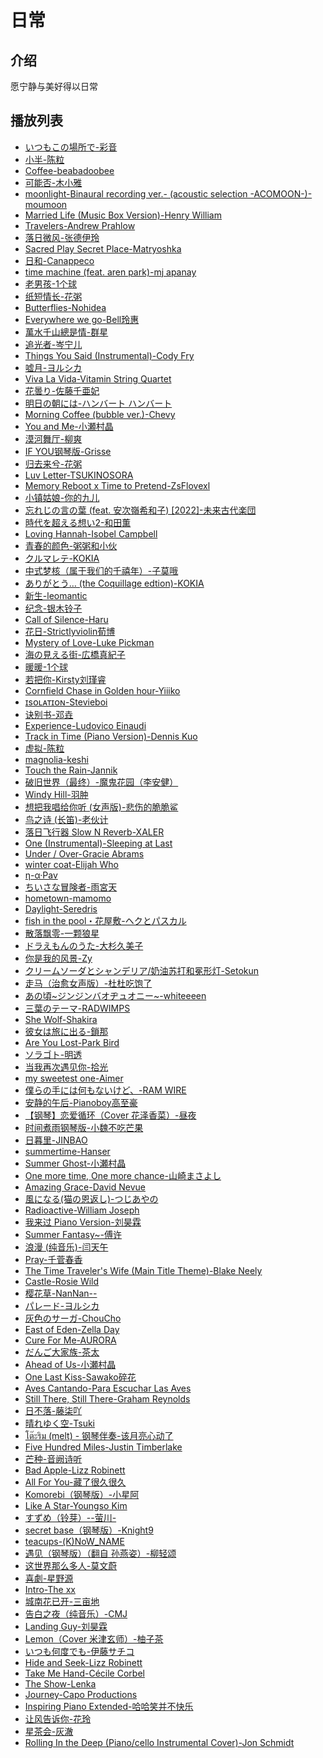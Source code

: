 # 日常

## 介绍

愿宁静与美好得以日常

## 播放列表

- [いつもこの場所で-彩音](https://music.163.com/#/song?id=26259014) <!--【[评论](../review/fいつもこの場所で-彩音-26259014.md)】 -->
- [小半-陈粒](https://music.163.com/#/song?id=421423806) <!--【[评论](../review/f小半-陈粒-421423806.md)】 -->
- [Coffee-beabadoobee](https://music.163.com/#/song?id=1309995372) <!--【[评论](../review/fCoffee-beabadoobee-1309995372.md)】 -->
- [可能否-木小雅](https://music.163.com/#/song?id=569214126) <!--【[评论](../review/f可能否-木小雅-569214126.md)】 -->
- [moonlight-Binaural recording ver.- (acoustic selection -ACOMOON-)-moumoon](https://music.163.com/#/song?id=509726460) <!--【[评论](../review/fmoonlight-Binaural recording ver.- (acoustic selection -ACOMOON-)-moumoon-509726460.md)】 -->
- [Married Life (Music Box Version)-Henry William](https://music.163.com/#/song?id=1376797714) <!--【[评论](../review/fMarried Life (Music Box Version)-Henry William-1376797714.md)】 -->
- [Travelers-Andrew Prahlow](https://music.163.com/#/song?id=1903408778) <!--【[评论](../review/fTravelers-Andrew Prahlow-1903408778.md)】 -->
- [落日微风-张德伊玲](https://music.163.com/#/song?id=1900247879) <!--【[评论](../review/f落日微风-张德伊玲-1900247879.md)】 -->
- [Sacred Play Secret Place-Matryoshka](https://music.163.com/#/song?id=26093064) <!--【[评论](../review/fSacred Play Secret Place-Matryoshka-26093064.md)】 -->
- [日和-Canappeco](https://music.163.com/#/song?id=701026) <!--【[评论](../review/f日和-Canappeco-701026.md)】 -->
- [time machine (feat. aren park)-mj apanay](https://music.163.com/#/song?id=2118572900) <!--【[评论](../review/ftime machine (feat. aren park)-mj apanay-2118572900.md)】 -->
- [老男孩-1个球](https://music.163.com/#/song?id=1988233212) <!--【[评论](../review/f老男孩-1个球-1988233212.md)】 -->
- [纸短情长-花粥](https://music.163.com/#/song?id=557581284) <!--【[评论](../review/f纸短情长-花粥-557581284.md)】 -->
- [Butterflies-Nohidea](https://music.163.com/#/song?id=479219481) <!--【[评论](../review/fButterflies-Nohidea-479219481.md)】 -->
- [Everywhere we go-Bell玲惠](https://music.163.com/#/song?id=2141631249) <!--【[评论](../review/fEverywhere we go-Bell玲惠-2141631249.md)】 -->
- [萬水千山總是情-群星](https://music.163.com/#/song?id=1477531481) <!--【[评论](../review/f萬水千山總是情-群星-1477531481.md)】 -->
- [追光者-岑宁儿](https://music.163.com/#/song?id=483671599) <!--【[评论](../review/f追光者-岑宁儿-483671599.md)】 -->
- [Things You Said (Instrumental)-Cody Fry](https://music.163.com/#/song?id=2126393152) <!--【[评论](../review/fThings You Said (Instrumental)-Cody Fry-2126393152.md)】 -->
- [嘘月-ヨルシカ](https://music.163.com/#/song?id=1815109509) <!--【[评论](../review/f嘘月-ヨルシカ-1815109509.md)】 -->
- [Viva La Vida-Vitamin String Quartet](https://music.163.com/#/song?id=20733975) <!--【[评论](../review/fViva La Vida-Vitamin String Quartet-20733975.md)】 -->
- [花曇り-佐藤千亜妃](https://music.163.com/#/song?id=2033878965) <!--【[评论](../review/f花曇り-佐藤千亜妃-2033878965.md)】 -->
- [明日の朝には-ハンバート ハンバート](https://music.163.com/#/song?id=740611) <!--【[评论](../review/f明日の朝には-ハンバート ハンバート-740611.md)】 -->
- [Morning Coffee (bubble ver.)-Chevy](https://music.163.com/#/song?id=1806052941) <!--【[评论](../review/fMorning Coffee (bubble ver.)-Chevy-1806052941.md)】 -->
- [You and Me-小瀬村晶](https://music.163.com/#/song?id=1930226363) <!--【[评论](../review/fYou and Me-小瀬村晶-1930226363.md)】 -->
- [漠河舞厅-柳爽](https://music.163.com/#/song?id=1430319727) <!--【[评论](../review/f漠河舞厅-柳爽-1430319727.md)】 -->
- [IF YOU钢琴版-Grisse](https://music.163.com/#/song?id=450698329) <!--【[评论](../review/fIF YOU钢琴版-Grisse-450698329.md)】 -->
- [归去来兮-花粥](https://music.163.com/#/song?id=1357999894) <!--【[评论](../review/f归去来兮-花粥-1357999894.md)】 -->
- [Luv Letter-TSUKINOSORA](https://music.163.com/#/song?id=520242026) <!--【[评论](../review/fLuv Letter-TSUKINOSORA-520242026.md)】 -->
- [Memory Reboot x Time to Pretend-ZsFlovexl](https://music.163.com/#/song?id=2084473227) <!--【[评论](../review/fMemory Reboot x Time to Pretend-ZsFlovexl-2084473227.md)】 -->
- [小镇姑娘-你的九儿](https://music.163.com/#/song?id=1397282233) <!--【[评论](../review/f小镇姑娘-你的九儿-1397282233.md)】 -->
- [忘れじの言の葉 (feat. 安次嶺希和子) [2022]-未来古代楽団](https://music.163.com/#/song?id=1972641406) <!--【[评论](../review/f忘れじの言の葉 (feat. 安次嶺希和子) [2022]-未来古代楽団-1972641406.md)】 -->
- [時代を超える想い2-和田薫](https://music.163.com/#/song?id=541131) <!--【[评论](../review/f時代を超える想い2-和田薫-541131.md)】 -->
- [Loving Hannah-Isobel Campbell](https://music.163.com/#/song?id=2748099) <!--【[评论](../review/fLoving Hannah-Isobel Campbell-2748099.md)】 -->
- [青春的颜色-粥粥和小伙](https://music.163.com/#/song?id=2616219670) <!--【[评论](../review/f青春的颜色-粥粥和小伙-2616219670.md)】 -->
- [クルマレテ-KOKIA](https://music.163.com/#/song?id=587778) <!--【[评论](../review/fクルマレテ-KOKIA-587778.md)】 -->
- [中式梦核（属于我们的千禧年）-子莫哦](https://music.163.com/#/song?id=2163853851) <!--【[评论](../review/f中式梦核（属于我们的千禧年）-子莫哦-2163853851.md)】 -->
- [ありがとう… (the Coquillage edtion)-KOKIA](https://music.163.com/#/song?id=22701782) <!--【[评论](../review/fありがとう… (the Coquillage edtion)-KOKIA-22701782.md)】 -->
- [新生-leomantic](https://music.163.com/#/song?id=2013750367) <!--【[评论](../review/f新生-leomantic-2013750367.md)】 -->
- [纪念-银木铃子](https://music.163.com/#/song?id=1864789443) <!--【[评论](../review/f纪念-银木铃子-1864789443.md)】 -->
- [Call of Silence-Haru](https://music.163.com/#/song?id=1860661903) <!--【[评论](../review/fCall of Silence-Haru-1860661903.md)】 -->
- [花日-Strictlyviolin荀博](https://music.163.com/#/song?id=2147438686) <!--【[评论](../review/f花日-Strictlyviolin荀博-2147438686.md)】 -->
- [Mystery of Love-Luke Pickman](https://music.163.com/#/song?id=1457681678) <!--【[评论](../review/fMystery of Love-Luke Pickman-1457681678.md)】 -->
- [海の見える街-広橋真紀子](https://music.163.com/#/song?id=578072) <!--【[评论](../review/f海の見える街-広橋真紀子-578072.md)】 -->
- [暖暖-1个球](https://music.163.com/#/song?id=1968773532) <!--【[评论](../review/f暖暖-1个球-1968773532.md)】 -->
- [若把你-Kirsty刘瑾睿](https://music.163.com/#/song?id=865632948) <!--【[评论](../review/f若把你-Kirsty刘瑾睿-865632948.md)】 -->
- [Cornfield Chase in Golden hour-Yiiiko](https://music.163.com/#/song?id=2004933459) <!--【[评论](../review/fCornfield Chase in Golden hour-Yiiiko-2004933459.md)】 -->
- [ɪsᴏʟᴀᴛɪᴏɴ-Stevieboi](https://music.163.com/#/song?id=1442191755) <!--【[评论](../review/fɪsᴏʟᴀᴛɪᴏɴ-Stevieboi-1442191755.md)】 -->
- [诀别书-邓垚](https://music.163.com/#/song?id=2038191895) <!--【[评论](../review/f诀别书-邓垚-2038191895.md)】 -->
- [Experience-Ludovico Einaudi](https://music.163.com/#/song?id=402172797) <!--【[评论](../review/fExperience-Ludovico Einaudi-402172797.md)】 -->
- [Track in Time (Piano Version)-Dennis Kuo](https://music.163.com/#/song?id=1811909303) <!--【[评论](../review/fTrack in Time (Piano Version)-Dennis Kuo-1811909303.md)】 -->
- [虚拟-陈粒](https://music.163.com/#/song?id=421423808) <!--【[评论](../review/f虚拟-陈粒-421423808.md)】 -->
- [magnolia-keshi](https://music.163.com/#/song?id=494642794) <!--【[评论](../review/fmagnolia-keshi-494642794.md)】 -->
- [Touch the Rain-Jannik](https://music.163.com/#/song?id=422428337) <!--【[评论](../review/fTouch the Rain-Jannik-422428337.md)】 -->
- [破旧世界（最终）-魔鬼花园（李安健）](https://music.163.com/#/song?id=1890770509) <!--【[评论](../review/f破旧世界（最终）-魔鬼花园（李安健）-1890770509.md)】 -->
- [Windy Hill-羽肿](https://music.163.com/#/song?id=427606780) <!--【[评论](../review/fWindy Hill-羽肿-427606780.md)】 -->
- [想把我唱给你听 (女声版)-悲伤的脆脆鲨](https://music.163.com/#/song?id=2028376442) <!--【[评论](../review/f想把我唱给你听 (女声版)-悲伤的脆脆鲨-2028376442.md)】 -->
- [鸟之诗 (长笛)-老伙计](https://music.163.com/#/song?id=2052124155) <!--【[评论](../review/f鸟之诗 (长笛)-老伙计-2052124155.md)】 -->
- [落日飞行器 Slow N Reverb-XALER](https://music.163.com/#/song?id=2154607731) <!--【[评论](../review/f落日飞行器 Slow N Reverb-XALER-2154607731.md)】 -->
- [One (Instrumental)-Sleeping at Last](https://music.163.com/#/song?id=1472951484) <!--【[评论](../review/fOne (Instrumental)-Sleeping at Last-1472951484.md)】 -->
- [Under / Over-Gracie Abrams](https://music.163.com/#/song?id=1462753117) <!--【[评论](../review/fUnder - Over-Gracie Abrams-1462753117.md)】 -->
- [winter coat-Elijah Who](https://music.163.com/#/song?id=526468203) <!--【[评论](../review/fwinter coat-Elijah Who-526468203.md)】 -->
- [η-α·Pav](https://music.163.com/#/song?id=29137871) <!--【[评论](../review/fη-α·Pav-29137871.md)】 -->
- [ちいさな冒険者-雨宮天](https://music.163.com/#/song?id=41645488) <!--【[评论](../review/fちいさな冒険者-雨宮天-41645488.md)】 -->
- [hometown-mamomo](https://music.163.com/#/song?id=33469292) <!--【[评论](../review/fhometown-mamomo-33469292.md)】 -->
- [Daylight-Seredris](https://music.163.com/#/song?id=1372188635) <!--【[评论](../review/fDaylight-Seredris-1372188635.md)】 -->
- [fish in the pool・花屋敷-ヘクとパスカル](https://music.163.com/#/song?id=31861269) <!--【[评论](../review/ffish in the pool・花屋敷-ヘクとパスカル-31861269.md)】 -->
- [散落飘零-一颗狼星](https://music.163.com/#/song?id=2102706773) <!--【[评论](../review/f散落飘零-一颗狼星-2102706773.md)】 -->
- [ドラえもんのうた-大杉久美子](https://music.163.com/#/song?id=28762728) <!--【[评论](../review/fドラえもんのうた-大杉久美子-28762728.md)】 -->
- [你是我的风景-Zy](https://music.163.com/#/song?id=2107947967) <!--【[评论](../review/f你是我的风景-Zy-2107947967.md)】 -->
- [クリームソーダとシャンデリア/奶油苏打和冕形灯-Setokun](https://music.163.com/#/song?id=1966893772) <!--【[评论](../review/fクリームソーダとシャンデリア-奶油苏打和冕形灯-Setokun-1966893772.md)】 -->
- [走马（治愈女声版）-杜杜吃饱了](https://music.163.com/#/song?id=1944445814) <!--【[评论](../review/f走马（治愈女声版）-杜杜吃饱了-1944445814.md)】 -->
- [あの頃~ジンジンバオヂュオニー~-whiteeeen](https://music.163.com/#/song?id=35090707) <!--【[评论](../review/fあの頃~ジンジンバオヂュオニー~-whiteeeen-35090707.md)】 -->
- [三葉のテーマ-RADWIMPS](https://music.163.com/#/song?id=426881500) <!--【[评论](../review/f三葉のテーマ-RADWIMPS-426881500.md)】 -->
- [She Wolf-Shakira](https://music.163.com/#/song?id=19153836) <!--【[评论](../review/fShe Wolf-Shakira-19153836.md)】 -->
- [彼女は旅に出る-鎖那](https://music.163.com/#/song?id=509106775) <!--【[评论](../review/f彼女は旅に出る-鎖那-509106775.md)】 -->
- [Are You Lost-Park Bird](https://music.163.com/#/song?id=518894020) <!--【[评论](../review/fAre You Lost-Park Bird-518894020.md)】 -->
- [ソラゴト-明透](https://music.163.com/#/song?id=2013726927) <!--【[评论](../review/fソラゴト-明透-2013726927.md)】 -->
- [当我再次遇见你-拾光](https://music.163.com/#/song?id=1825035396) <!--【[评论](../review/f当我再次遇见你-拾光-1825035396.md)】 -->
- [my sweetest one-Aimer](https://music.163.com/#/song?id=29794281) <!--【[评论](../review/fmy sweetest one-Aimer-29794281.md)】 -->
- [僕らの手には何もないけど、-RAM WIRE](https://music.163.com/#/song?id=32317208) <!--【[评论](../review/f僕らの手には何もないけど、-RAM WIRE-32317208.md)】 -->
- [安静的午后-Pianoboy高至豪](https://music.163.com/#/song?id=139730) <!--【[评论](../review/f安静的午后-Pianoboy高至豪-139730.md)】 -->
- [【钢琴】恋爱循环（Cover 花泽香菜）-昼夜](https://music.163.com/#/song?id=439138110) <!--【[评论](../review/f【钢琴】恋爱循环（Cover 花泽香菜）-昼夜-439138110.md)】 -->
- [时间煮雨钢琴版-小魏不吃芒果](https://music.163.com/#/song?id=1419708437) <!--【[评论](../review/f时间煮雨钢琴版-小魏不吃芒果-1419708437.md)】 -->
- [日暮里-JINBAO](https://music.163.com/#/song?id=1351183637) <!--【[评论](../review/f日暮里-JINBAO-1351183637.md)】 -->
- [summertime-Hanser](https://music.163.com/#/song?id=1402846442) <!--【[评论](../review/fsummertime-Hanser-1402846442.md)】 -->
- [Summer Ghost-小瀬村晶](https://music.163.com/#/song?id=1930226368) <!--【[评论](../review/fSummer Ghost-小瀬村晶-1930226368.md)】 -->
- [One more time, One more chance-山崎まさよし](https://music.163.com/#/song?id=540968) <!--【[评论](../review/fOne more time, One more chance-山崎まさよし-540968.md)】 -->
- [Amazing Grace-David Nevue](https://music.163.com/#/song?id=19676627) <!--【[评论](../review/fAmazing Grace-David Nevue-19676627.md)】 -->
- [風になる(猫の恩返し)-つじあやの](https://music.163.com/#/song?id=29394504) <!--【[评论](../review/f風になる(猫の恩返し)-つじあやの-29394504.md)】 -->
- [Radioactive-William Joseph](https://music.163.com/#/song?id=27903692) <!--【[评论](../review/fRadioactive-William Joseph-27903692.md)】 -->
- [我来过 Piano Version-刘昊霖](https://music.163.com/#/song?id=425710084) <!--【[评论](../review/f我来过 Piano Version-刘昊霖-425710084.md)】 -->
- [Summer Fantasy~-傅许](https://music.163.com/#/song?id=476625725) <!--【[评论](../review/fSummer Fantasy~-傅许-476625725.md)】 -->
- [浪漫 (纯音乐)-闫天午](https://music.163.com/#/song?id=413077443) <!--【[评论](../review/f浪漫 (纯音乐)-闫天午-413077443.md)】 -->
- [Pray-千菅春香](https://music.163.com/#/song?id=1294924565) <!--【[评论](../review/fPray-千菅春香-1294924565.md)】 -->
- [The Time Traveler's Wife (Main Title Theme)-Blake Neely](https://music.163.com/#/song?id=1956747385) <!--【[评论](../review/fThe Time Traveler's Wife (Main Title Theme)-Blake Neely-1956747385.md)】 -->
- [Castle-Rosie Wild](https://music.163.com/#/song?id=2002860525) <!--【[评论](../review/fCastle-Rosie Wild-2002860525.md)】 -->
- [樱花草-NanNan--](https://music.163.com/#/song?id=1432732732) <!--【[评论](../review/f樱花草-NanNan--1432732732.md)】 -->
- [パレード-ヨルシカ](https://music.163.com/#/song?id=1357628744) <!--【[评论](../review/fパレード-ヨルシカ-1357628744.md)】 -->
- [灰色のサーガ-ChouCho](https://music.163.com/#/song?id=1490682681) <!--【[评论](../review/f灰色のサーガ-ChouCho-1490682681.md)】 -->
- [East of Eden-Zella Day](https://music.163.com/#/song?id=29009655) <!--【[评论](../review/fEast of Eden-Zella Day-29009655.md)】 -->
- [Cure For Me-AURORA](https://music.163.com/#/song?id=1859515946) <!--【[评论](../review/fCure For Me-AURORA-1859515946.md)】 -->
- [だんご大家族-茶太](https://music.163.com/#/song?id=760533) <!--【[评论](../review/fだんご大家族-茶太-760533.md)】 -->
- [Ahead of Us-小瀬村晶](https://music.163.com/#/song?id=2029892284) <!--【[评论](../review/fAhead of Us-小瀬村晶-2029892284.md)】 -->
- [One Last Kiss-Sawako碎花](https://music.163.com/#/song?id=1835122771) <!--【[评论](../review/fOne Last Kiss-Sawako碎花-1835122771.md)】 -->
- [Aves Cantando-Para Escuchar Las Aves](https://music.163.com/#/song?id=1485200618) <!--【[评论](../review/fAves Cantando-Para Escuchar Las Aves-1485200618.md)】 -->
- [Still There, Still There-Graham Reynolds](https://music.163.com/#/song?id=26484494) <!--【[评论](../review/fStill There, Still There-Graham Reynolds-26484494.md)】 -->
- [日不落-藤柒吖](https://music.163.com/#/song?id=1478626435) <!--【[评论](../review/f日不落-藤柒吖-1478626435.md)】 -->
- [晴れゆく空-Tsuki](https://music.163.com/#/song?id=1467448512) <!--【[评论](../review/f晴れゆく空-Tsuki-1467448512.md)】 -->
- [โต๊ะริม (melt) - 钢琴伴奏-该月亮心动了](https://music.163.com/#/song?id=1972655510) <!--【[评论](../review/fโต๊ะริม (melt) - 钢琴伴奏-该月亮心动了-1972655510.md)】 -->
- [Five Hundred Miles-Justin Timberlake](https://music.163.com/#/song?id=27759600) <!--【[评论](../review/fFive Hundred Miles-Justin Timberlake-27759600.md)】 -->
- [芒种-音阙诗听](https://music.163.com/#/song?id=1369798757) <!--【[评论](../review/f芒种-音阙诗听-1369798757.md)】 -->
- [Bad Apple-Lizz Robinett](https://music.163.com/#/song?id=33599494) <!--【[评论](../review/fBad Apple-Lizz Robinett-33599494.md)】 -->
- [All For You-藏了很久很久](https://music.163.com/#/song?id=1447612950) <!--【[评论](../review/fAll For You-藏了很久很久-1447612950.md)】 -->
- [Komorebi（钢琴版）-小星阿](https://music.163.com/#/song?id=1852575706) <!--【[评论](../review/fKomorebi（钢琴版）-小星阿-1852575706.md)】 -->
- [Like A Star-Youngso Kim](https://music.163.com/#/song?id=1956462193) <!--【[评论](../review/fLike A Star-Youngso Kim-1956462193.md)】 -->
- [すずめ（铃芽）--萤川-](https://music.163.com/#/song?id=1989236413) <!--【[评论](../review/fすずめ（铃芽）-萤川--1989236413.md)】 -->
- [secret base（钢琴版）-Knight9](https://music.163.com/#/song?id=1857258305) <!--【[评论](../review/fsecret base（钢琴版）-Knight9-1857258305.md)】 -->
- [teacups-(K)NoW_NAME](https://music.163.com/#/song?id=1961464262) <!--【[评论](../review/fteacups-(K)NoW_NAME-1961464262.md)】 -->
- [遇见（钢琴版）（翻自 孙燕姿）-柳轻颂](https://music.163.com/#/song?id=1451960107) <!--【[评论](../review/f遇见（钢琴版）（翻自 孙燕姿）-柳轻颂-1451960107.md)】 -->
- [这世界那么多人-莫文蔚](https://music.163.com/#/song?id=1842025914) <!--【[评论](../review/f这世界那么多人-莫文蔚-1842025914.md)】 -->
- [喜劇-星野源](https://music.163.com/#/song?id=1935948260) <!--【[评论](../review/f喜劇-星野源-1935948260.md)】 -->
- [Intro-The xx](https://music.163.com/#/song?id=4341314) <!--【[评论](../review/fIntro-The xx-4341314.md)】 -->
- [城南花已开-三亩地](https://music.163.com/#/song?id=468176711) <!--【[评论](../review/f城南花已开-三亩地-468176711.md)】 -->
- [告白之夜（纯音乐）-CMJ](https://music.163.com/#/song?id=1353301300) <!--【[评论](../review/f告白之夜（纯音乐）-CMJ-1353301300.md)】 -->
- [Landing Guy-刘昊霖](https://music.163.com/#/song?id=422428548) <!--【[评论](../review/fLanding Guy-刘昊霖-422428548.md)】 -->
- [Lemon（Cover 米津玄师）-柚子茶](https://music.163.com/#/song?id=545825923) <!--【[评论](../review/fLemon（Cover 米津玄师）-柚子茶-545825923.md)】 -->
- [いつも何度でも-伊藤サチコ](https://music.163.com/#/song?id=584155) <!--【[评论](../review/fいつも何度でも-伊藤サチコ-584155.md)】 -->
- [Hide and Seek-Lizz Robinett](https://music.163.com/#/song?id=406730499) <!--【[评论](../review/fHide and Seek-Lizz Robinett-406730499.md)】 -->
- [Take Me Hand-Cécile Corbel](https://music.163.com/#/song?id=1500439504) <!--【[评论](../review/fTake Me Hand-Cécile Corbel-1500439504.md)】 -->
- [The Show-Lenka](https://music.163.com/#/song?id=26295775) <!--【[评论](../review/fThe Show-Lenka-26295775.md)】 -->
- [Journey-Capo Productions](https://music.163.com/#/song?id=16846088) <!--【[评论](../review/fJourney-Capo Productions-16846088.md)】 -->
- [Inspiring Piano Extended-哈哈笑并不快乐](https://music.163.com/#/song?id=1854531746) <!--【[评论](../review/fInspiring Piano Extended-哈哈笑并不快乐-1854531746.md)】 -->
- [让风告诉你-花玲](https://music.163.com/#/song?id=1818031620) <!--【[评论](../review/f让风告诉你-花玲-1818031620.md)】 -->
- [星茶会-灰澈](https://music.163.com/#/song?id=492390949) <!--【[评论](../review/f星茶会-灰澈-492390949.md)】 -->
- [Rolling In the Deep (Piano/cello Instrumental Cover)-Jon Schmidt](https://music.163.com/#/song?id=1491075) <!--【[评论](../review/fRolling In the Deep (Piano-cello Instrumental Cover)-Jon Schmidt-1491075.md)】 -->

